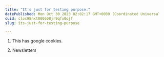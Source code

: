```yaml
---
title: "It's just for testing purpose."
datePublished: Mon Oct 30 2023 02:02:17 GMT+0000 (Coordinated Universal Time)
cuid: cloc98nxt000608jr9qfx0ojf
slug: its-just-for-testing-purpose

---
```


1. This has google cookies.
    
2. Newsletters